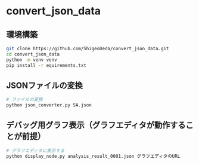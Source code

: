 # convert_json_data

## 環境構築
```sh
git clone https://github.com/ShigeoUeda/convert_json_data.git
cd convert_json_data
python -m venv venv
pip install -r equirements.txt
```

## JSONファイルの変換
```sh
# ファイルの変換
python json_converter.py SA.json
```
## デバッグ用グラフ表示（グラフエディタが動作することが前提）
```sh
# グラフエディタに表示する
python display_node.py analysis_result_0001.json グラフエディタのURL
```